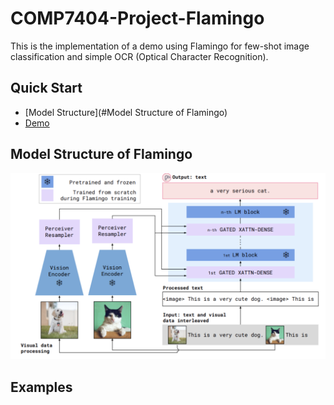 # COMP7404-Project-Flamingo

This is the implementation of a demo using Flamingo for few-shot image classification and simple OCR (Optical Character Recognition).

## Quick Start

- [Model Structure](#Model Structure of Flamingo)
- [Demo](#Examples)
  
## Model Structure of Flamingo

<p align="center">
  <img src="./images/model_structure.png" />
</p>

## Examples

